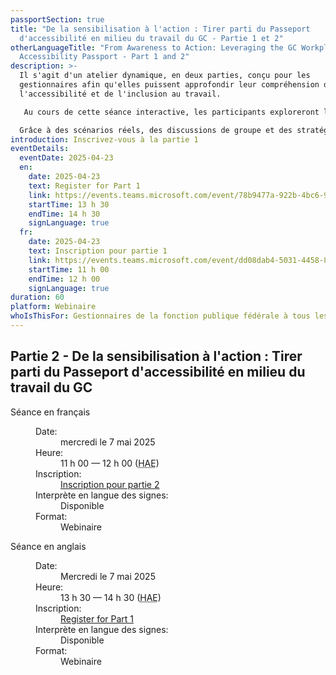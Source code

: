 ```yaml
---
passportSection: true
title: "De la sensibilisation à l'action : Tirer parti du Passeport
  d'accessibilité en milieu du travail du GC - Partie 1 et 2"
otherLanguageTitle: "From Awareness to Action: Leveraging the GC Workplace
  Accessibility Passport - Part 1 and 2"
description: >-
  Il s'agit d'un atelier dynamique, en deux parties, conçu pour les
  gestionnaires afin qu'elles puissent approfondir leur compréhension de
  l'accessibilité et de l'inclusion au travail.

   Au cours de cette séance interactive, les participants exploreront le Passeport pour l'accessibilité en milieu de travail du gouvernement du Canada en apprenant comment appliquer ses principes pour créer un environnement de travail plus accessible et plus favorable.

  Grâce à des scénarios réels, des discussions de groupe et des stratégies pratiques, les gestionnaires obtiendront les outils dont ils ont besoin pour mettre en œuvre des changements significatifs qui favorisent l'accessibilité et donnent les moyens de réussir à tous les employés.
introduction: Inscrivez-vous à la partie 1
eventDetails:
  eventDate: 2025-04-23
  en:
    date: 2025-04-23
    text: Register for Part 1
    link: https://events.teams.microsoft.com/event/78b9477a-922b-4bc6-9864-8290198178fa@d05bc194-94bf-4ad6-ae2e-1db0f2e38f5e
    startTime: 13 h 30
    endTime: 14 h 30
    signLanguage: true
  fr:
    date: 2025-04-23
    text: Inscription pour partie 1
    link: https://events.teams.microsoft.com/event/dd08dab4-5031-4458-8899-fff6965b6a55@d05bc194-94bf-4ad6-ae2e-1db0f2e38f5e
    startTime: 11 h 00
    endTime: 12 h 00
    signLanguage: true
duration: 60
platform: Webinaire
whoIsThisFor: Gestionnaires de la fonction publique fédérale à tous les niveaux
---
```

## Partie 2 - De la sensibilisation à l'action : Tirer parti du Passeport d'accessibilité en milieu du travail du GC

<dl class="colcount-md-2">
	<dt>Séance en français</dt>
	<dd>
		<dl class="ml-4 mt-3">
			<dt>Date:</dt>
			<dd class="ml-4">mercredi le 7 mai 2025</dd>
			<dt>Heure:</dt>
			<dd class="ml-4">11 h 00 — 12 h 00 (<abbr title="Heure avancée de l'Est">HAE</abbr>)</dd>
			<dt>Inscription:</dt>
			<dd class="ml-4"><a href="https://events.teams.microsoft.com/event/360d54ca-6f99-4ac5-bf27-30b465abd84c@d05bc194-94bf-4ad6-ae2e-1db0f2e38f5e">Inscription pour partie 2</a></dd>
			<dt>Interprète en langue des signes:</dt>
			<dd class="ml-4">Disponible</dd>
			<dt>Format:</dt>
			<dd class="ml-4">Webinaire</dd>
		</dl>
	</dd>
	<dt>Séance en anglais</dt>
	<dd>
		<dl class="ml-4 mt-3">
			<dt>Date:</dt>
			<dd class="ml-4">Mercredi le 7 mai 2025</dd>
			<dt>Heure:</dt>
			<dd class="ml-4">13 h 30 — 14 h 30 (<abbr title="Heure avancée de l'Est">HAE</abbr>)</dd>
			<dt>Inscription:</dt>
			<dd class="ml-4"><a lang="en" href="https://events.teams.microsoft.com/event/ef25b7b2-21f9-418f-ba97-ed9252f52dcc@d05bc194-94bf-4ad6-ae2e-1db0f2e38f5e">Register for Part 1</a></dd>
			<dt>Interprète en langue des signes:</dt>
			<dd class="ml-4">Disponible</dd>
			<dt>Format:</dt>
			<dd class="ml-4">Webinaire</dd>
		</dl>
	</dd>
</dl>

